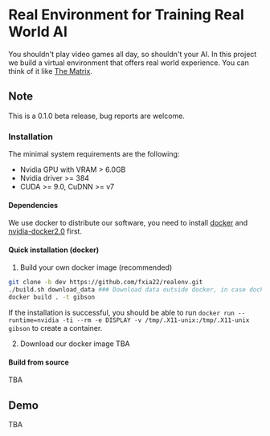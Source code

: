 # Real Environment for Training Real World AI
You shouldn't play video games all day, so shouldn't your AI. In this project we build a virtual environment that offers real world experience. You can think of it like [The Matrix](https://www.youtube.com/watch?v=3Ep_rnYweaI).

## Note
This is a 0.1.0 beta release, bug reports are welcome. 

### Installation

The minimal system requirements are the following:

- Nvidia GPU with VRAM > 6.0GB
- Nvidia driver >= 384
- CUDA >= 9.0, CuDNN >= v7

#### Dependencies

We use docker to distribute our software, you need to install [docker](https://docs.docker.com/engine/installation/) and [nvidia-docker2.0](https://github.com/nvidia/nvidia-docker/wiki/Installation-(version-2.0)) first. 

#### Quick installation (docker)

1. Build your own docker image (recommended)
```bash
git clone -b dev https://github.com/fxia22/realenv.git 
./build.sh download_data ### Download data outside docker, in case docker images need to be rebuilt
docker build . -t gibson
```
If the installation is successful, you should be able to run `docker run --runtime=nvidia -ti --rm -e DISPLAY -v /tmp/.X11-unix:/tmp/.X11-unix gibson` to create a container.


2. Download our docker image
TBA

#### Build from source
TBA


## Demo
TBA


